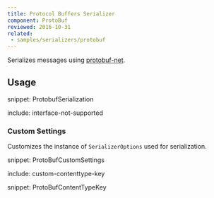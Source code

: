 ```yaml
---
title: Protocol Buffers Serializer
component: ProtoBuf
reviewed: 2016-10-31
related:
 - samples/serializers/protobuf
---
```


Serializes messages using [protobuf-net](https://github.com/mgravell/protobuf-net).

## Usage

snippet: ProtobufSerialization

include: interface-not-supported


### Custom Settings

Customizes the instance of `SerializerOptions` used for serialization.

snippet: ProtoBufCustomSettings


include: custom-contenttype-key

snippet: ProtoBufContentTypeKey


